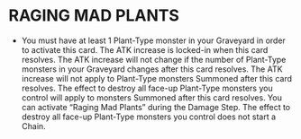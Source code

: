 # RAGING MAD PLANTS

*   You must have at least 1 Plant-Type monster in your Graveyard in order to activate this card. The ATK increase is locked-in when this card resolves. The ATK increase will not change if the number of Plant-Type monsters in your Graveyard changes after this card resolves. The ATK increase will not apply to Plant-Type monsters Summoned after this card resolves. The effect to destroy all face-up Plant-Type monsters you control will apply to monsters Summoned after this card resolves. You can activate “Raging Mad Plants” during the Damage Step. The effect to destroy all face-up Plant-Type monsters you control does not start a Chain.
